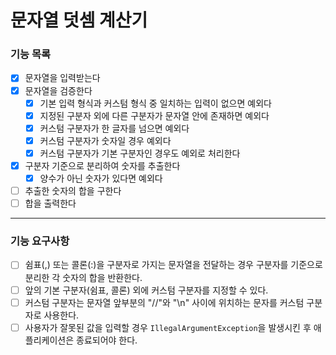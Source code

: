 # 문자열 덧셈 계산기

### 기능 목록

- [x] 문자열을 입력받는다
- [x] 문자열을 검증한다
    - [x] 기본 입력 형식과 커스텀 형식 중 일치하는 입력이 없으면 예외다
    - [x] 지정된 구분자 외에 다른 구분자가 문자열 안에 존재하면 예외다
    - [x] 커스텀 구분자가 한 글자를 넘으면 예외다
    - [x] 커스텀 구분자가 숫자일 경우 예외다
    - [x] 커스텀 구분자가 기본 구분자인 경우도 예외로 처리한다
- [x] 구분자 기준으로 분리하여 숫자를 추출한다
    - [x] 양수가 아닌 숫자가 있다면 예외다
- [ ] 추출한 숫자의 합을 구한다
- [ ] 합을 출력한다

---

### 기능 요구사항

- [ ] 쉼표(,) 또는 콜론(:)을 구분자로 가지는 문자열을 전달하는 경우 구분자를 기준으로 분리한 각 숫자의 합을 반환한다.
- [ ] 앞의 기본 구분자(쉼표, 콜론) 외에 커스텀 구분자를 지정할 수 있다.
- [ ] 커스텀 구분자는 문자열 앞부분의 "//"와 "\n" 사이에 위치하는 문자를 커스텀 구분자로 사용한다.
- [ ] 사용자가 잘못된 값을 입력할 경우 `IllegalArgumentException`을 발생시킨 후 애플리케이션은 종료되어야 한다.